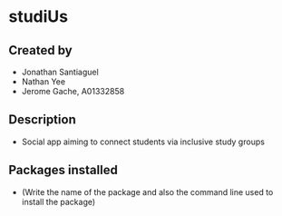 # studiUs

## Created by
- Jonathan Santiaguel
- Nathan Yee
- Jerome Gache, A01332858

## Description
- Social app aiming to connect students via inclusive study groups

## Packages installed
- (Write the name of the package and also the command line used to
install the package)
